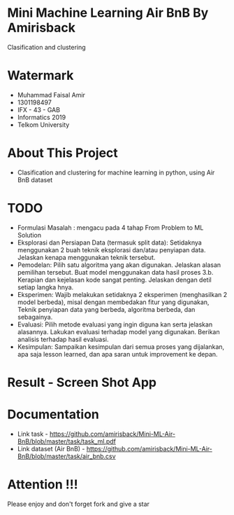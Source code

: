 # Mini Machine Learning Air BnB By Amirisback
Clasification and clustering

# Watermark
- Muhammad Faisal Amir
- 1301198497
- IFX - 43 - GAB
- Informatics 2019
- Telkom University

# About This Project
- Clasification and clustering for machine learning in python, using Air BnB dataset

# TODO
- Formulasi Masalah : mengacu pada 4 tahap From Problem to ML Solution  
- Eksplorasi dan Persiapan Data (termasuk split data): Setidaknya menggunakan 2 buah teknik eksplorasi dan/atau penyiapan data. Jelaskan kenapa menggunakan teknik tersebut.  
- Pemodelan: Pilih satu algoritma yang akan digunakan. Jelaskan alasan pemilihan tersebut. Buat model menggunakan data hasil proses 3.b. Kerapian dan kejelasan kode sangat penting. Jelaskan dengan detil setiap langka hnya. 
- Eksperimen: Wajib melakukan setidaknya 2 eksperimen (menghasilkan 2 model berbeda), misal dengan membedakan fitur yang digunakan, Teknik penyiapan data yang berbeda, algoritma berbeda, dan sebagainya.  
- Evaluasi: Pilih metode evaluasi yang ingin diguna kan serta jelaskan alasannya. Lakukan evaluasi terhadap model yang digunakan. Berikan analisis terhadap hasil evaluasi.  
- Kesimpulan: Sampaikan kesimpulan dari semua proses yang dijalankan, apa saja lesson learned, dan apa saran untuk improvement ke depan.  

# Result - Screen Shot App

# Documentation
- Link task - https://github.com/amirisback/Mini-ML-Air-BnB/blob/master/task/task_ml.pdf
- Link dataset (Air BnB) -  https://github.com/amirisback/Mini-ML-Air-BnB/blob/master/task/air_bnb.csv

# Attention !!!
Please enjoy and don't forget fork and give a star